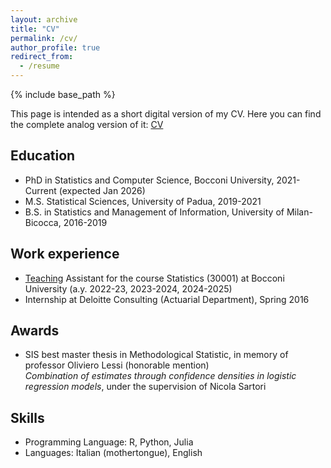 ```yaml
---
layout: archive
title: "CV"
permalink: /cv/
author_profile: true
redirect_from:
  - /resume
---
```


{% include base_path %}

This page is intended as a short digital version of my CV. Here you can find the complete analog version of it: [CV](https://giovanni-romano.github.io/files/CV_Giovanni_Romanò.pdf)

## Education
* PhD in Statistics and Computer Science, Bocconi University, 2021-Current (expected Jan 2026)
* M.S. Statistical Sciences, University of Padua, 2019-2021
* B.S. in Statistics and Management of Information, University of Milan-Bicocca, 2016-2019 

## Work experience
* [Teaching](https://giovanni-romano.github.io/teaching/) Assistant for the course Statistics (30001) at Bocconi University (a.y. 2022-23, 2023-2024, 2024-2025)
* Internship at Deloitte Consulting (Actuarial Department), Spring 2016

## Awards
* SIS best master thesis in Methodological Statistic, in memory of professor Oliviero Lessi (honorable mention)\
  _Combination of estimates through confidence densities in logistic regression models_, under the supervision of Nicola Sartori

## Skills
* Programming Language: R, Python, Julia
* Languages: Italian (mothertongue), English
